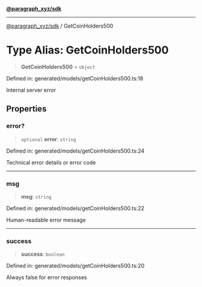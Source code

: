 [**@paragraph_xyz/sdk**](../README.md)

***

[@paragraph_xyz/sdk](../README.md) / GetCoinHolders500

# Type Alias: GetCoinHolders500

> **GetCoinHolders500** = `object`

Defined in: generated/models/getCoinHolders500.ts:18

Internal server error

## Properties

### error?

> `optional` **error**: `string`

Defined in: generated/models/getCoinHolders500.ts:24

Technical error details or error code

***

### msg

> **msg**: `string`

Defined in: generated/models/getCoinHolders500.ts:22

Human-readable error message

***

### success

> **success**: `boolean`

Defined in: generated/models/getCoinHolders500.ts:20

Always false for error responses
